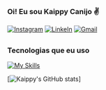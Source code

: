 ### Oi! Eu sou Kaippy Canijo ✌️

[![Instagram](https://img.shields.io/badge/Instagram-E4405F?style=for-the-badge&logo=instagram&logoColor=white)](https://www.instagram.com/kcanijo/)
[![LinkeIn](https://img.shields.io/badge/LinkedIn-0077B5?style=for-the-badge&logo=linkedin&logoColor=white)](https://www.linkedin.com/in/kaippy-canijo/)
[![Gmail](https://img.shields.io/badge/Gmail-D14836?style=for-the-badge&logo=gmail&logoColor=white)](mailto:kaippy.canijo@gmail.com)
##

### Tecnologias que eu uso
[![My Skills](https://skillicons.dev/icons?i=html,css,js)](https://skillicons.dev)
</br>

[![Kaippy's GitHub stats](https://github-readme-stats.vercel.app/api/top-langs/?username=Kaippy&layout=compact&locale=pt-br&bg_color=0051&text_color=fff&title_color=fff&border_radius=6&)]
